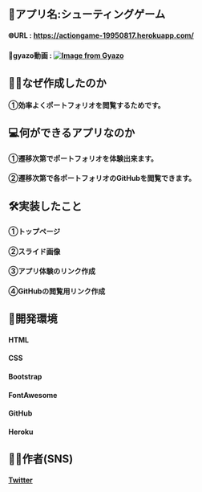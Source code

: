 ## 📲アプリ名:シューティングゲーム
#### 🌐URL  : https://actiongame-19950817.herokuapp.com/
#### 📱gyazo動画  : [![Image from Gyazo](https://i.gyazo.com/7260a95de6ff492ed49bc0597faf9e93.gif)](https://gyazo.com/7260a95de6ff492ed49bc0597faf9e93)


## 🤔💭なぜ作成したのか
#### ①効率よくポートフォリオを閲覧するためです。

## 💻何ができるアプリなのか
#### ①遷移次第でポートフォリオを体験出来ます。
#### ②遷移次第で各ポートフォリオのGitHubを閲覧できます。

## 🛠実装したこと
#### ①トップページ
#### ②スライド画像
#### ③アプリ体験のリンク作成
#### ④GitHubの閲覧用リンク作成

## 📲開発環境
#### HTML
#### CSS
#### Bootstrap
#### FontAwesome
#### GitHub
#### Heroku

## 👦🏻作者(SNS)
#### [Twitter](https://twitter.com/teraohiro8)